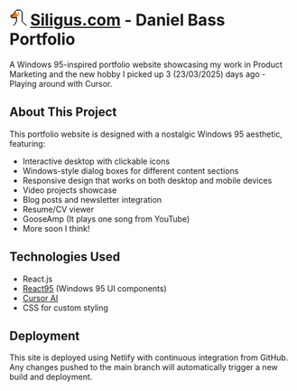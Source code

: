 #   <img src="https://github.com/danielbass37/Siligus/blob/main/public/android-chrome-192x192.png" height=30 alt="siligus" border="0" /> [Siligus.com](http://www.siligus.com) - Daniel Bass Portfolio

A Windows 95-inspired portfolio website showcasing my work in Product Marketing and the new hobby I picked up 3 (23/03/2025) days ago - 
Playing around with Cursor.

## About This Project

This portfolio website is designed with a nostalgic Windows 95 aesthetic, featuring:

- Interactive desktop with clickable icons
- Windows-style dialog boxes for different content sections
- Responsive design that works on both desktop and mobile devices
- Video projects showcase
- Blog posts and newsletter integration
- Resume/CV viewer
- GooseAmp (It plays one song from YouTube)
- More soon I think!

## Technologies Used

- React.js
- [React95](https://github.com/react95-io/React95) (Windows 95 UI components)
- [Cursor AI](https://www.cursor.com/)
- CSS for custom styling

## Deployment

This site is deployed using Netlify with continuous integration from GitHub. Any changes pushed to the main branch will automatically trigger a new build and deployment.
